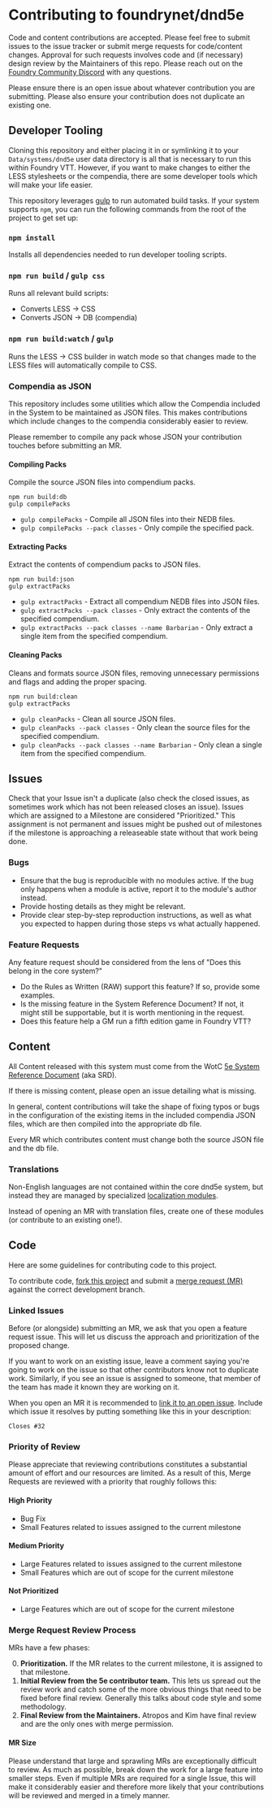 # Contributing to foundrynet/dnd5e

Code and content contributions are accepted. Please feel free to submit issues to the issue tracker or submit merge requests for code/content changes. Approval for such requests involves code and (if necessary) design review by the Maintainers of this repo. Please reach out on the [Foundry Community Discord](https://discord.gg/foundryvtt) with any questions.

Please ensure there is an open issue about whatever contribution you are submitting. Please also ensure your contribution does not duplicate an existing one.

## Developer Tooling

Cloning this repository and either placing it in or symlinking it to your `Data/systems/dnd5e` user data directory is all that is necessary to run this within Foundry VTT. However, if you want to make changes to either the LESS stylesheets or the compendia, there are some developer tools which will make your life easier.

This repository leverages [gulp](https://gulpjs.com/) to run automated build tasks. If your system supports `npm`, you can run the following commands from the root of the project to get set up:

### `npm install`

Installs all dependencies needed to run developer tooling scripts.

### `npm run build` / `gulp css`

Runs all relevant build scripts:

- Converts LESS -> CSS
- Converts JSON -> DB (compendia)

### `npm run build:watch` / `gulp`

Runs the LESS -> CSS builder in watch mode so that changes made to the LESS files will automatically compile to CSS.

### Compendia as JSON

This repository includes some utilities which allow the Compendia included in the System to be maintained as JSON files. This makes contributions which include changes to the compendia considerably easier to review.

Please remember to compile any pack whose JSON your contribution touches before submitting an MR.

#### Compiling Packs

Compile the source JSON files into compendium packs.

```text
npm run build:db
gulp compilePacks
```

- `gulp compilePacks` - Compile all JSON files into their NEDB files.
- `gulp compilePacks --pack classes` - Only compile the specified pack.

#### Extracting Packs

Extract the contents of compendium packs to JSON files.

```text
npm run build:json
gulp extractPacks
```

- `gulp extractPacks` - Extract all compendium NEDB files into JSON files.
- `gulp extractPacks --pack classes` - Only extract the contents of the specified compendium.
- `gulp extractPacks --pack classes --name Barbarian` - Only extract a single item from the specified compendium.

#### Cleaning Packs

Cleans and formats source JSON files, removing unnecessary permissions and flags and adding the proper spacing.

```text
npm run build:clean
gulp extractPacks
```

- `gulp cleanPacks` - Clean all source JSON files.
- `gulp cleanPacks --pack classes` - Only clean the source files for the specified compendium.
- `gulp cleanPacks --pack classes --name Barbarian` - Only clean a single item from the specified compendium.

## Issues

Check that your Issue isn't a duplicate (also check the closed issues, as sometimes work which has not been released closes an issue).
Issues which are assigned to a Milestone are considered "Prioritized." This assignment is not permanent and issues might be pushed out of milestones if the milestone is approaching a releaseable state without that work being done.

### Bugs

- Ensure that the bug is reproducible with no modules active. If the bug only happens when a module is active, report it to the module's author instead.
- Provide hosting details as they might be relevant.
- Provide clear step-by-step reproduction instructions, as well as what you expected to happen during those steps vs what actually happened.

### Feature Requests

Any feature request should be considered from the lens of "Does this belong in the core system?"

- Do the Rules as Written (RAW) support this feature? If so, provide some examples.
- Is the missing feature in the System Reference Document? If not, it might still be supportable, but it is worth mentioning in the request.
- Does this feature help a GM run a fifth edition game in Foundry VTT?

## Content

All Content released with this system must come from the WotC [5e System Reference Document](https://dnd.wizards.com/articles/features/systems-reference-document-srd) (aka SRD).

If there is missing content, please open an issue detailing what is missing.

In general, content contributions will take the shape of fixing typos or bugs in the configuration of the existing items in the included compendia JSON files, which are then compiled into the appropriate db file.

Every MR which contributes content must change both the source JSON file and the db file.

### Translations

Non-English languages are not contained within the core dnd5e system, but instead they are managed by specialized [localization modules](https://foundryvtt.com/packages/tag/translation).

Instead of opening an MR with translation files, create one of these modules (or contribute to an existing one!).

## Code

Here are some guidelines for contributing code to this project.

To contribute code, [fork this project](https://docs.gitlab.com/ee/user/project/repository/forking_workflow.html) and submit a [merge request (MR)](https://docs.gitlab.com/ee/user/project/merge_requests/getting_started.html) against the correct development branch.

### Linked Issues

Before (or alongside) submitting an MR, we ask that you open a feature request issue. This will let us discuss the approach and prioritization of the proposed change.

If you want to work on an existing issue, leave a comment saying you're going to work on the issue so that other contributors know not to duplicate work. Similarly, if you see an issue is assigned to someone, that member of the team has made it known they are working on it.

When you open an MR it is recommended to [link it to an open issue](https://docs.gitlab.com/ee/user/project/issues/managing_issues.html#closing-issues-automatically). Include which issue it resolves by putting something like this in your description:

```text
Closes #32
```

### Priority of Review

Please appreciate that reviewing contributions constitutes a substantial amount of effort and our resources are limited. As a result of this, Merge Requests are reviewed with a priority that roughly follows this:

#### High Priority

- Bug Fix
- Small Features related to issues assigned to the current milestone

#### Medium Priority

- Large Features related to issues assigned to the current milestone
- Small Features which are out of scope for the current milestone

#### Not Prioritized

- Large Features which are out of scope for the current milestone

### Merge Request Review Process

MRs have a few phases:

0. **Prioritization.** If the MR relates to the current milestone, it is assigned to that milestone.
1. **Initial Review from the 5e contributor team.** This lets us spread out the review work and catch some of the more obvious things that need to be fixed before final review. Generally this talks about code style and some methodology.
2. **Final Review from the Maintainers.** Atropos and Kim have final review and are the only ones with merge permission.

#### MR Size

Please understand that large and sprawling MRs are exceptionally difficult to review. As much as possible, break down the work for a large feature into smaller steps. Even if multiple MRs are required for a single Issue, this will make it considerably easier and therefore more likely that your contributions will be reviewed and merged in a timely manner.
